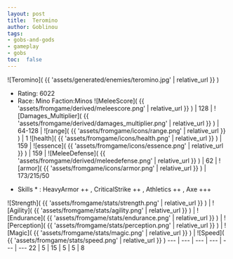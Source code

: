 ```yaml
---
layout: post
title:  Teromino
author: Goblinou
tags:
- gobs-and-gods
- gameplay
- gobs
toc:  false
---
```


![Teromino]( {{ 'assets/generated/enemies/teromino.jpg' | relative_url }} )
- Rating: 6022
- Race: Mino  Faction:Minos
![MeleeScore]( {{ 'assets/fromgame/derived/meleescore.png' | relative_url }} ) | 128 | ![Damages_Multiplier]( {{ 'assets/fromgame/derived/damages_multiplier.png' | relative_url }} ) | 64-128 | ![range]( {{ 'assets/fromgame/icons/range.png' | relative_url }} ) | 1
![health]( {{ 'assets/fromgame/icons/health.png' | relative_url }} ) | 159 | ![essence]( {{ 'assets/fromgame/icons/essence.png' | relative_url }} ) | 159 | ![MeleeDefense]( {{ 'assets/fromgame/derived/meleedefense.png' | relative_url }} ) | 62 | ![armor]( {{ 'assets/fromgame/icons/armor.png' | relative_url }} ) | 173/215/50
* Skills * : HeavyArmor ++ , CriticalStrike ++ , Athletics ++ , Axe +++ 

![Strength]( {{ 'assets/fromgame/stats/strength.png' | relative_url }} ) | ![Agility]( {{ 'assets/fromgame/stats/agility.png' | relative_url }} ) | ![Endurance]( {{ 'assets/fromgame/stats/endurance.png' | relative_url }} ) | ![Perception]( {{ 'assets/fromgame/stats/perception.png' | relative_url }} ) | ![Magic]( {{ 'assets/fromgame/stats/magic.png' | relative_url }} ) | ![Speed]( {{ 'assets/fromgame/stats/speed.png' | relative_url }} )
--- | --- | --- | --- | --- | ---
22 | 5 | 15 | 5 | 5 | 8
